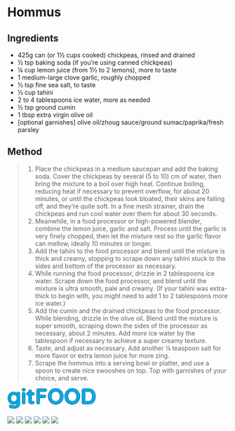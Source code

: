# Hommus

## Ingredients

- 425g can (or 1½ cups cooked) chickpeas, rinsed and drained
- ½ tsp baking soda (if you’re using canned chickpeas)
- ¼ cup lemon juice (from 1½ to 2 lemons), more to taste
- 1 medium-large clove garlic, roughly chopped
- ½ tsp fine sea salt, to taste
- ½ cup tahini
- 2 to 4 tablespoons ice water, more as needed
- ½ tsp ground cumin
- 1 tbsp extra virgin olive oil
- [optional garnishes] olive oil/zhoug sauce/ground sumac/paprika/fresh parsley


## Method

> 1. Place the chickpeas in a medium saucepan and add the baking soda. Cover the chickpeas by several (5 to 10) cm of water, then bring the mixture to a boil over high heat. Continue boiling, reducing heat if necessary to prevent overflow, for about 20 minutes, or until the chickpeas look bloated, their skins are falling off, and they’re quite soft. In a fine mesh strainer, drain the chickpeas and run cool water over them for about 30 seconds.
> 1. Meanwhile, in a food processor or high-powered blender, combine the lemon juice, garlic and salt. Process until the garlic is very finely chopped, then let the mixture rest so the garlic flavor can mellow, ideally 10 minutes or longer.
> 1. Add the tahini to the food processor and blend until the mixture is thick and creamy, stopping to scrape down any tahini stuck to the sides and bottom of the processor as necessary.
> 1. While running the food processor, drizzle in 2 tablespoons ice water. Scrape down the food processor, and blend until the mixture is ultra smooth, pale and creamy. (If your tahini was extra-thick to begin with, you might need to add 1 to 2 tablespoons more ice water.)
> 1. Add the cumin and the drained chickpeas to the food processor. While blending, drizzle in the olive oil. Blend until the mixture is super smooth, scraping down the sides of the processor as necessary, about 2 minutes. Add more ice water by the tablespoon if necessary to achieve a super creamy texture.
> 1. Taste, and adjust as necessary. Add another ¼ teaspoon salt for more flavor or extra lemon juice for more zing.
> 1. Scrape the hommus into a serving bowl or platter, and use a spoon to create nice swooshes on top. Top with garnishes of your choice, and serve.

<img src="../images/logo_sm.png" width="40%" />

<img src="https://img.shields.io/badge/healthy-blue.svg" /> <img src="https://img.shields.io/badge/messy-blue.svg" /> <img src="https://img.shields.io/badge/protein-blue.svg" /> <img src="https://img.shields.io/badge/tricky-blue.svg" /> <img src="https://img.shields.io/badge/vegan-blue.svg" /> <img src="https://img.shields.io/badge/vegetarian-blue.svg" /> 

<script data-goatcounter="https://fexofenadine.goatcounter.com/count" async src="//gc.zgo.at/count.js"></script>
